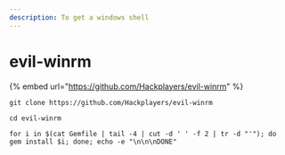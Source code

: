 ```yaml
---
description: To get a windows shell
---
```


# evil-winrm

{% embed url="https://github.com/Hackplayers/evil-winrm" %}

```text
git clone https://github.com/Hackplayers/evil-winrm
```

```text
cd evil-winrm

for i in $(cat Gemfile | tail -4 | cut -d ' ' -f 2 | tr -d "'"); do gem install $i; done; echo -e "\n\n\nDONE"
```


